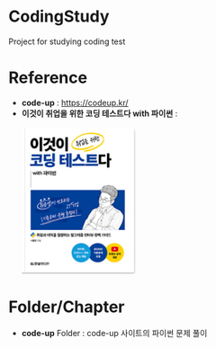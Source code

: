 # CodingStudy
 Project for studying coding test

# Reference 
 * **code-up** : <https://codeup.kr/>
 * **이것이 취업을 위한 코딩 테스트다 with 파이썬** : 
 <br/> <br/>![python](./image/python.PNG)
 
 # Folder/Chapter
  * **code-up** Folder : code-up 사이트의 파이썬 문제 풀이 
  
  
